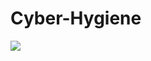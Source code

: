 # Cyber-Hygiene

![](https://github.com/CS-Outreach-Session/Cyber-Hygiene/blob/main/images/ysj_HIoT.PNG)
